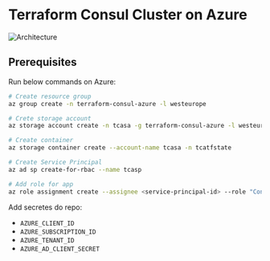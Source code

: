 # Terraform Consul Cluster on Azure
![Architecture](Img/architecture.jpg)
## Prerequisites
Run below commands on Azure:
```sh
# Create resource group
az group create -n terraform-consul-azure -l westeurope

# Crete storage account
az storage account create -n tcasa -g terraform-consul-azure -l westeurope --sku Standard_LRS

# Create container
az storage container create --account-name tcasa -n tcatfstate

# Create Service Principal 
az ad sp create-for-rbac --name tcasp

# Add role for app
az role assignment create --assignee <service-principal-id> --role "Contributor"
```
Add secretes do repo:
- `AZURE_CLIENT_ID`
- `AZURE_SUBSCRIPTION_ID`
- `AZURE_TENANT_ID`
- `AZURE_AD_CLIENT_SECRET`
